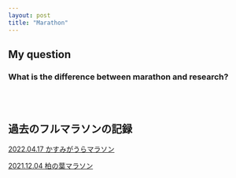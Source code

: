 ```yaml
---
layout: post
title: "Marathon"
---
```



## **My question**
### What is the difference between marathon and research?
<br>
<br>

## **過去のフルマラソンの記録**
[2022.04.17 かすみがうらマラソン](https://qriovider.github.io/hobbies/marathon/2022-04-17.md)
  
[2021.12.04 柏の葉マラソン](https://qriovider.github.io/hobbies/marathon/2021-12-04.md)
  
